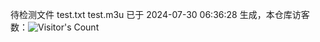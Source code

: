 待检测文件 test.txt test.m3u 已于 2024-07-30 06:36:28 生成，本仓库访客数：![Visitor's Count](https://profile-counter.glitch.me/pxiptv_TV/count.svg)
